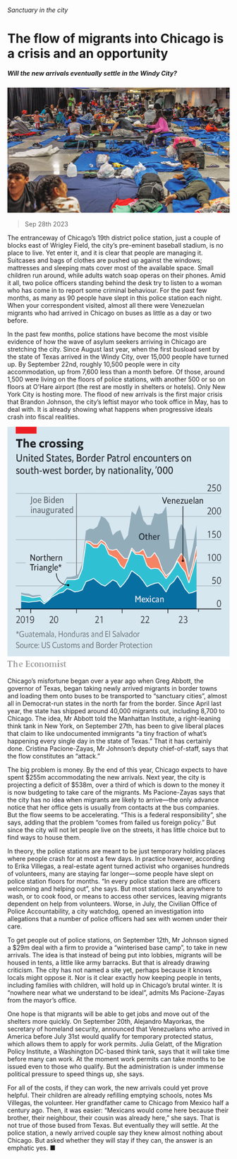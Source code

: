 ###### Sanctuary in the city

# The flow of migrants into Chicago is a crisis and an opportunity 

##### Will the new arrivals eventually settle in the Windy City? 

![image](images/20230930_USP007.jpg) 

> Sep 28th 2023 

The entranceway of Chicago’s 19th district police station, just a couple of blocks east of Wrigley Field, the city’s pre-eminent baseball stadium, is no place to live. Yet enter it, and it is clear that people are managing it. Suitcases and bags of clothes are pushed up against the windows; mattresses and sleeping mats cover most of the available space. Small children run around, while adults watch soap operas on their phones. Amid it all, two police officers standing behind the desk try to listen to a woman who has come in to report some criminal behaviour. For the past few months, as many as 90 people have slept in this police station each night. When your correspondent visited, almost all there were Venezuelan migrants who had arrived in Chicago on buses as little as a day or two before.

In the past few months, police stations have become the most visible evidence of how the wave of asylum seekers arriving in Chicago are stretching the city. Since August last year, when the first busload sent by the state of Texas arrived in the Windy City, over 15,000 people have turned up. By September 22nd, roughly 10,500 people were in city accommodation, up from 7,600 less than a month before. Of those, around 1,500 were living on the floors of police stations, with another 500 or so on floors at O’Hare airport (the rest are mostly in shelters or hotels). Only New York City is hosting more. The flood of new arrivals is the first major crisis that Brandon Johnson, the city’s leftist mayor who took office in May, has to deal with. It is already showing what happens when progressive ideals crash into fiscal realities.

![image](images/20230930_USC754.png) 


Chicago’s misfortune began over a year ago when Greg Abbott, the governor of Texas, began taking newly arrived migrants in border towns and loading them onto buses to be transported to “sanctuary cities”, almost all in Democrat-run states in the north far from the border. Since April last year, the state has shipped around 40,000 migrants out, including 8,700 to Chicago. The idea, Mr Abbott told the Manhattan Institute, a right-leaning think tank in New York, on September 27th, has been to give liberal places that claim to like undocumented immigrants “a tiny fraction of what’s happening every single day in the state of Texas.” That it has certainly done. Cristina Pacione-Zayas, Mr Johnson’s deputy chief-of-staff, says that the flow constitutes an “attack.”

The big problem is money. By the end of this year, Chicago expects to have spent $255m accommodating the new arrivals. Next year, the city is projecting a deficit of $538m, over a third of which is down to the money it is now budgeting to take care of the migrants. Ms Pacione-Zayas says that the city has no idea when migrants are likely to arrive—the only advance notice that her office gets is usually from contacts at the bus companies. But the flow seems to be accelerating. “This is a federal responsibility”, she says, adding that the problem “comes from failed us foreign policy.” But since the city will not let people live on the streets, it has little choice but to find ways to house them. 

In theory, the police stations are meant to be just temporary holding places where people crash for at most a few days. In practice however, according to Erika Villegas, a real-estate agent turned activist who organises hundreds of volunteers, many are staying far longer—some people have slept on police station floors for months. “In every police station there are officers welcoming and helping out”, she says. But most stations lack anywhere to wash, or to cook food, or means to access other services, leaving migrants dependent on help from volunteers. Worse, in July, the Civilian Office of Police Accountability, a city watchdog, opened an investigation into allegations that a number of police officers had sex with women under their care.

To get people out of police stations, on September 12th, Mr Johnson signed a $29m deal with a firm to provide a “winterised base camp”, to take in new arrivals. The idea is that instead of being put into lobbies, migrants will be housed in tents, a little like army barracks. But that is already drawing criticism. The city has not named a site yet, perhaps because it knows locals might oppose it. Nor is it clear exactly how keeping people in tents, including families with children, will hold up in Chicago’s brutal winter. It is “nowhere near what we understand to be ideal”, admits Ms Pacione-Zayas from the mayor’s office. 

One hope is that migrants will be able to get jobs and move out of the shelters more quickly. On September 20th, Alejandro Mayorkas, the secretary of homeland security, announced that Venezuelans who arrived in America before July 31st would qualify for temporary protected status, which allows them to apply for work permits. Julia Gelatt, of the Migration Policy Institute, a Washington DC-based think tank, says that it will take time before many can work. At the moment work permits can take months to be issued even to those who qualify. But the administration is under immense political pressure to speed things up, she says.

For all of the costs, if they can work, the new arrivals could yet prove helpful. Their children are already refilling emptying schools, notes Ms Villegas, the volunteer. Her grandfather came to Chicago from Mexico half a century ago. Then, it was easier: “Mexicans would come here because their brother, their neighbour, their cousin was already here,” she says. That is not true of those bused from Texas. But eventually they will settle. At the police station, a newly arrived couple say they knew almost nothing about Chicago. But asked whether they will stay if they can, the answer is an emphatic yes. ■


